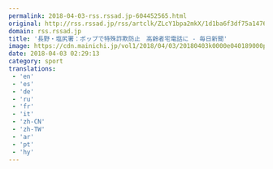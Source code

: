```yaml
---
permalink: 2018-04-03-rss.rssad.jp-604452565.html
original: http://rss.rssad.jp/rss/artclk/ZLcY1bpa2mkX/1d1ba6f3df75a1476c5fc4cb4c36fdd6?ul=b4rKdr2dQs8cqerqwVfCva7VmlbzZQdHqNN3gpScj5VC6RcGdRfzzRAzBuRRsPg0cjvBRb17ZsQCSFv9DtHR_xZwkbaG
domain: rss.rssad.jp
title: '長野・塩尻署：ポップで特殊詐欺防止　高齢者宅電話に - 毎日新聞'
image: https://cdn.mainichi.jp/vol1/2018/04/03/20180403k0000e040189000p/9.jpg?1
date: 2018-04-03 02:29:13
category: sport
translations: 
 - 'en'
 - 'es'
 - 'de'
 - 'ru'
 - 'fr'
 - 'it'
 - 'zh-CN'
 - 'zh-TW'
 - 'ar'
 - 'pt'
 - 'hy'
---
```


